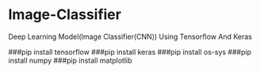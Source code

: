 # Image-Classifier
Deep Learning Model(Image Classifier(CNN)) Using Tensorflow And Keras

###pip install tensorflow
###pip install keras
###pip install os-sys
###pip install numpy
###pip install matplotlib
